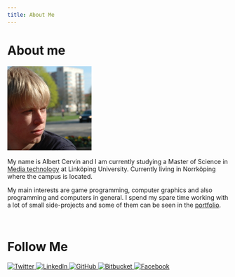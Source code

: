 ```yaml
---
title: About Me
---
```


About me
========

<div class="align_left">
	 <img src="img/abbec.jpg" alt="Albert" />
</div>

My name is Albert Cervin and I am currently studying a 
Master of Science in <a href="http://medieteknik.nu/" rel="external" title="Media technology">
Media technology</a> at Linköping University. 
Currently living in Norrköping where the campus is located.

My main interests are game programming, 
computer graphics and also programming and computers in general. 
I spend my spare time working with a lot of small side-projects 
and some of them can be seen in the [portfolio](/portfolio/).

<br style="clear: both;" />

Follow Me
=========
<div>
<a href="https://twitter.com/#!/albertcervin" title="Twitter" rel="external">
   <img class="thumb" src="/about/img/twitter_32.png" alt="Twitter" />
</a>

<a href="http://www.linkedin.com/profile/view?id=125508833" title="LinkedIn" rel="external">
   <img class="thumb" src="/about/img/linkedin_32.png" alt="LinkedIn" />
</a>

<a href="https://github.com/abbec" title="GitHub" rel="external">
   <img class="thumb" src="/about/img/github_32.png" alt="GitHub" />
</a>

<a href="https://bitbucket.org/abbec" title="Bitbucket" rel="external">
   <img class="thumb" src="/about/img/bitbucket_32.png" alt="Bitbucket" />
</a>

<a href="https://facebook.com/acervin87" title="Facebook" rel="external">
   <img class="thumb" src="/about/img/facebook_32.png" alt="Facebook" />
</a>
</div>

